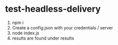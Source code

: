 # test-headless-delivery

1. npm i
2. Create a config.json with your credentials / server
3. node index.js
4. results are found under results
